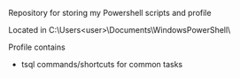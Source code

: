 Repository for storing my Powershell scripts and profile

Located in C:\Users\<user>\Documents\WindowsPowerShell\

Profile contains

* tsql commands/shortcuts for common tasks